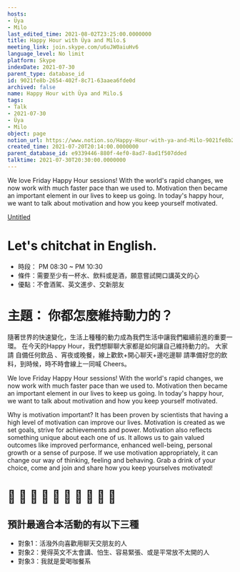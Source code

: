 ```yaml
---
hosts:
- Üya
- Milo
last_edited_time: 2021-08-02T23:25:00.0000000
title: Happy Hour with Üya and Milo.$
meeting_link: join.skype.com/u6uJW0aiuHv6
language_level: No limit
platform: Skype
indexDate: 2021-07-30
parent_type: database_id
id: 9021fe8b-2654-402f-8c71-63aaea6fde0d
archived: false
name: Happy Hour with Üya and Milo.$
tags:
- Talk
- 2021-07-30
- Üya
- Milo
object: page
notion_url: https://www.notion.so/Happy-Hour-with-ya-and-Milo-9021fe8b2654402f8c7163aaea6fde0d
created_time: 2021-07-20T20:14:00.0000000
parent_database_id: e9339446-880f-4ef0-8ad7-8ad1f507dded
talktime: 2021-07-30T20:30:00.0000000
---
```


We love Friday Happy Hour sessions! With the world's rapid changes, we now work with much faster pace than we used to. Motivation then became an important element in our lives to keep us going.  In today's happy hour, we want to talk about motivation and how you keep yourself motivated.

[Untitled](https://www.notion.so/1f18645d09e6466bb3d9314ef0e10d24)   
# Let's chitchat in English. 
   - 時段： PM 08:30 ~ PM 10:30
   - 條件：需要至少有一杯水、飲料或是酒，願意嘗試開口講英文的心
   - 優點：不會酒駕、英文進步、交新朋友
# 主題： 你都怎麼維持動力的？

隨著世界的快速變化，生活上種種的動力成為我們生活中讓我們繼續前進的重要一環。 在今天的Happy Hour，我們想聊聊大家都是如何讓自己維持動力的。
大家請 自備任何飲品 、宵夜或晚餐，線上歡飲+開心聊天+邊吃邊聊 
請準備好您的飲料，到時候，時不時會線上一同喊 Cheers。

We love Friday Happy Hour sessions! With the world's rapid changes, we now work with much faster pace than we used to. Motivation then became an important element in our lives to keep us going.  In today's happy hour, we want to talk about motivation and how you keep yourself motivated. 

Why is motivation important?
It has been proven by scientists that having a high level of motivation can improve our lives. Motivation is created as we set goals, strive for achievements and power. Motivation also reflects something unique about each one of us. It allows us to gain valued outcomes like improved performance, enhanced well-being, personal growth or a sense of purpose. If we use motivation appropriately, it can change our way of thinking, feeling and behaving.
Grab a drink of your choice, come and join and share how you keep yourselves motivated!
# 🤣 🍻 🍻 🤣 🍻 🍻 🤣 🍻 🍻 🤣 
## 預計最適合本活動的有以下三種
   - 對象1：活潑外向喜歡用聊天交朋友的人 
   - 對象2：覺得英文不太會講、怕生、容易緊張、或是平常放不太開的人
   - 對象3：我就是愛喝咖餐系  
# 











